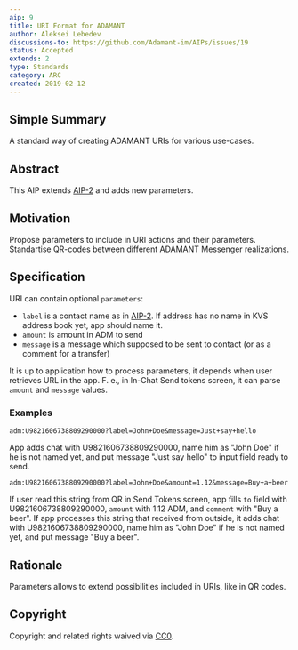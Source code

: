 ```yaml
---
aip: 9
title: URI Format for ADAMANT
author: Aleksei Lebedev
discussions-to: https://github.com/Adamant-im/AIPs/issues/19
status: Accepted
extends: 2
type: Standards
category: ARC
created: 2019-02-12
---
```


<!--You can leave these HTML comments in your merged AIP and delete the visible duplicate text guides, they will not appear and may be helpful to refer to if you edit it again. This is the suggested template for new AIPs. Note that an AIP number will be assigned by an editor. When opening a pull request to submit your AIP, please use an abbreviated title in the filename, `aip-draft_title_abbrev.md`. The title should be 44 characters or less.-->

## Simple Summary
A standard way of creating ADAMANT URIs for various use-cases.

## Abstract
<!--A short (~200 word) description of the technical issue being addressed.-->
This AIP extends [AIP-2](https://aips.adamant.im/AIPS/aip-2) and adds new parameters.

## Motivation
<!--The motivation is critical for AIPs that want to change the protocol. It should clearly explain why the existing protocol specification is inadequate to address the problem that the AIP solves. AIP submissions without sufficient motivation may be rejected outright.-->
Propose parameters to include in URI actions and their parameters. Standartise QR-codes between different ADAMANT Messenger realizations.

## Specification

URI can contain optional `parameters`:
- `label` is a contact name as in [AIP-2](https://aips.adamant.im/AIPS/aip-2). If address has no name in KVS address book yet, app should name it.
- `amount` is amount in ADM to send
- `message` is a message which supposed to be sent to contact (or as a comment for a transfer)

It is up to application how to process parameters, it depends when user retrieves URL in the app. F. e., in In-Chat Send tokens screen, it can parse `amount` and `message` values.

### Examples

```
adm:U9821606738809290000?label=John+Doe&message=Just+say+hello
```
App adds chat with U9821606738809290000, name him as "John Doe" if he is not named yet, and put message "Just say hello" to input field ready to send. 

```
adm:U9821606738809290000?label=John+Doe&amount=1.12&message=Buy+a+beer
```
If user read this string from QR in Send Tokens screen, app fills `to` field with U9821606738809290000, `amount` with 1.12 ADM, and `comment` with "Buy a beer". 
If app processes this string that received from outside, it adds chat with U9821606738809290000, name him as "John Doe" if he is not named yet, and put message "Buy a beer". 

## Rationale
<!--The rationale fleshes out the specification by describing what motivated the design and why particular design decisions were made. It should describe alternate designs that were considered and related work, e.g. how the feature is supported in other languages. The rationale may also provide evidence of consensus within the community, and should discuss important objections or concerns raised during discussion.-->
Parameters allows to extend possibilities included in URIs, like in QR codes.


## Copyright
Copyright and related rights waived via [CC0](https://creativecommons.org/publicdomain/zero/1.0/).
